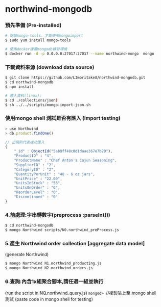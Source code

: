 # northwind-mongodb


### 預先準備 (Pre-installed)

```bash
# 安裝mongo-tools，才能使用mongoimport
$ sudo yum install mongo-tools

# 使用docker建置mongodb練習環境
$ docker run -d -p 0.0.0.0:27017:27017 --name northwind-mongo  mongo 
```

### 下載資料來源 (download data source)
```bash
$ git clone https://github.com/LImoritakeU/northwind-mongodb.git
$ cd northwind-mongodb
$ npm install

# 導入資料(linux):
$ cd ./collections/json)
$ sh ../../scripts/mongo-import-json.sh
```


### 使用mongo shell 測試是否有匯入 (import testing)
```js
> use Northwind
> db.product.findOne()

// 出現則代表成功匯入
{
	"_id" : ObjectId("5ab9ff48c0d1daae367e7b20"),
	"ProductID" : "4",
	"ProductName" : "Chef Anton's Cajun Seasoning",
	"SupplierID" : "2",
	"CategoryID" : "2",
	"QuantityPerUnit" : "48 - 6 oz jars",
	"UnitPrice" : "22.00",
	"UnitsInStock" : "53",
	"UnitsOnOrder" : "0",
	"ReorderLevel" : "0",
	"Discontinued" : "0"
}
```

### 4.前處理:字串轉數字(preprocess :parseInt())
```bash
$ cd northwind-mongodb
$ mongo Northwind scripts/N0.northwind_preProcess.js
```

### 5.產生 Northwind order collection [aggregate data model] 

(generate Northwind)
```bash
$ mongo Northwind N1.northwind_producting.js
$ mongo Northwind N2.northwind_orders.js
```

### 6.查詢:內含1x組聚合腳本,請任選一組並執行

(run the script in NQ.northwind_query.js)
`mongod> `//複製貼上至 mongo shell 測試 (paste code in mongo shell for testing)



